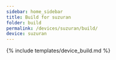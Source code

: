 ```yaml
---
sidebar: home_sidebar
title: Build for suzuran
folder: build
permalink: /devices/suzuran/build/
device: suzuran
---
```

{% include templates/device_build.md %}
